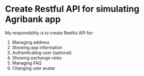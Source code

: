 # Create Restful API for simulating Agribank app

My responsibility is to create Restful API for: 

1. Managing address
2. Showing app information
3. Authenticating user (optional)
4. Showing exchange rates
5. Managing FAQ
6. Changing user avatar
